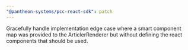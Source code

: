 ```yaml
---
"@pantheon-systems/pcc-react-sdk": patch
---
```


Gracefully handle implementation edge case where a smart component map was provided to the ArticlerRenderer but without defining the react components that should be used.
